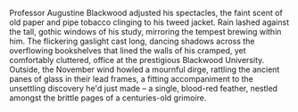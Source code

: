 Professor Augustine Blackwood adjusted his spectacles, the faint scent of old paper and pipe tobacco clinging to his tweed jacket.  Rain lashed against the tall, gothic windows of his study, mirroring the tempest brewing within him.  The flickering gaslight cast long, dancing shadows across the overflowing bookshelves that lined the walls of his cramped, yet comfortably cluttered, office at the prestigious Blackwood University.  Outside, the November wind howled a mournful dirge, rattling the ancient panes of glass in their lead frames, a fitting accompaniment to the unsettling discovery he'd just made – a single, blood-red feather, nestled amongst the brittle pages of a centuries-old grimoire.
